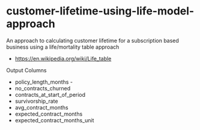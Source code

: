 # customer-lifetime-using-life-model-approach
An approach to calculating customer lifetime for a subscription based business using a life/mortality table approach

- https://en.wikipedia.org/wiki/Life_table

Output Columns

- policy_length_months - 
- no_contracts_churned
- contracts_at_start_of_period
- survivorship_rate
- avg_contract_months
- expected_contract_months
- expected_contract_months_unit

